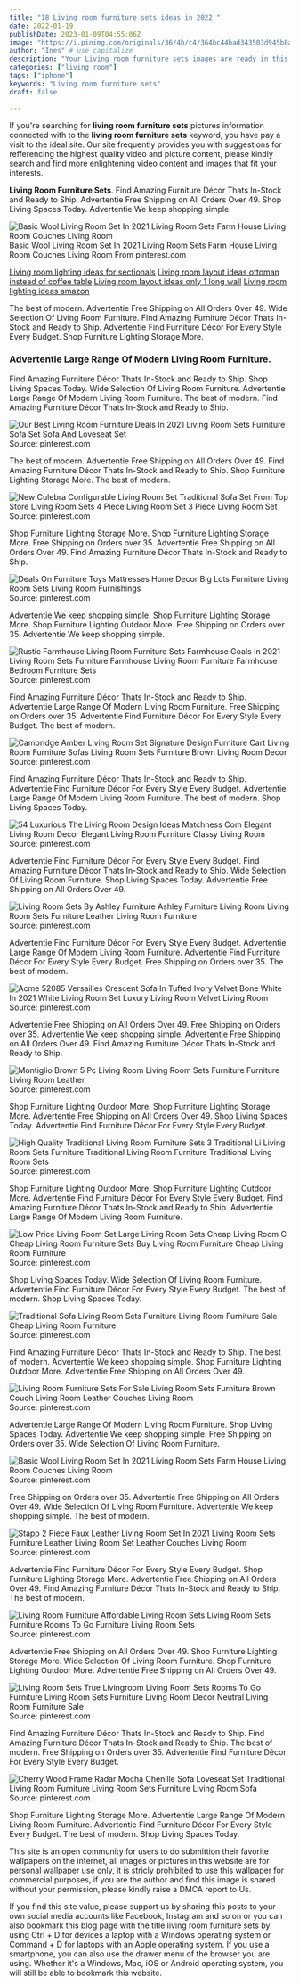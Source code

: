```yaml
---
title: "18 Living room furniture sets ideas in 2022 "
date: 2022-01-19
publishDate: 2023-01-09T04:55:06Z
image: "https://i.pinimg.com/originals/36/4b/c4/364bc44bad343503d945b8a226ca7fd7.png"
author: "Ines" # use capitalize
description: "Your Living room furniture sets images are ready in this website. Living room furniture sets are a topic that is being searched for and liked by netizens now. You can Download the Living room furniture sets files here. Download all free vectors."
categories: ["living room"]
tags: ["iphone"]
keywords: "Living room furniture sets"
draft: false

---
```


If you're searching for **living room furniture sets** pictures information connected with to the **living room furniture sets** keyword, you have pay a visit to the ideal  site.  Our site frequently  provides you with  suggestions  for refferencing  the highest  quality video and picture  content, please kindly search and find more enlightening video content and images  that fit your interests.

**Living Room Furniture Sets**. Find Amazing Furniture Décor Thats In-Stock and Ready to Ship. Advertentie Free Shipping on All Orders Over 49. Shop Living Spaces Today. Advertentie We keep shopping simple.

![Basic Wool Living Room Set In 2021 Living Room Sets Farm House Living Room Couches Living Room](https://i.pinimg.com/originals/10/9b/fe/109bfe1d1543fe2c6f21829861742cc6.png "Basic Wool Living Room Set In 2021 Living Room Sets Farm House Living Room Couches Living Room")
Basic Wool Living Room Set In 2021 Living Room Sets Farm House Living Room Couches Living Room From pinterest.com

[Living room lighting ideas for sectionals](/living-room-lighting-ideas-for-sectionals/)
[Living room layout ideas ottoman instead of coffee table](/living-room-layout-ideas-ottoman-instead-of-coffee-table/)
[Living room layout ideas only 1 long wall](/living-room-layout-ideas-only-1-long-wall/)
[Living room lighting ideas amazon](/living-room-lighting-ideas-amazon/)

The best of modern. Advertentie Free Shipping on All Orders Over 49. Wide Selection Of Living Room Furniture. Find Amazing Furniture Décor Thats In-Stock and Ready to Ship. Advertentie Find Furniture Décor For Every Style Every Budget. Shop Furniture Lighting Storage More.

### Advertentie Large Range Of Modern Living Room Furniture.

Find Amazing Furniture Décor Thats In-Stock and Ready to Ship. Shop Living Spaces Today. Wide Selection Of Living Room Furniture. Advertentie Large Range Of Modern Living Room Furniture. The best of modern. Find Amazing Furniture Décor Thats In-Stock and Ready to Ship.


![Our Best Living Room Furniture Deals In 2021 Living Room Sets Furniture Sofa Set Sofa And Loveseat Set](https://i.pinimg.com/originals/42/ca/44/42ca44fc9a62bb08711925e61e122519.jpg "Our Best Living Room Furniture Deals In 2021 Living Room Sets Furniture Sofa Set Sofa And Loveseat Set")
Source: pinterest.com

The best of modern. Advertentie Free Shipping on All Orders Over 49. Find Amazing Furniture Décor Thats In-Stock and Ready to Ship. Shop Furniture Lighting Storage More. The best of modern.

![New Culebra Configurable Living Room Set Traditional Sofa Set From Top Store Living Room Sets 4 Piece Living Room Set 3 Piece Living Room Set](https://i.pinimg.com/736x/e2/21/23/e22123b9748492815006fa75d79d27a6.jpg "New Culebra Configurable Living Room Set Traditional Sofa Set From Top Store Living Room Sets 4 Piece Living Room Set 3 Piece Living Room Set")
Source: pinterest.com

Shop Furniture Lighting Storage More. Shop Furniture Lighting Storage More. Free Shipping on Orders over 35. Advertentie Free Shipping on All Orders Over 49. Find Amazing Furniture Décor Thats In-Stock and Ready to Ship.

![Deals On Furniture Toys Mattresses Home Decor Big Lots Furniture Living Room Sets Living Room Furnishings](https://i.pinimg.com/474x/e5/7d/a6/e57da67708ced72422894379c2480457--apartment-furniture-apartment-ideas.jpg "Deals On Furniture Toys Mattresses Home Decor Big Lots Furniture Living Room Sets Living Room Furnishings")
Source: pinterest.com

Advertentie We keep shopping simple. Shop Furniture Lighting Storage More. Shop Furniture Lighting Outdoor More. Free Shipping on Orders over 35. Advertentie We keep shopping simple.

![Rustic Farmhouse Living Room Furniture Sets Farmhouse Goals In 2021 Living Room Sets Furniture Farmhouse Living Room Furniture Farmhouse Bedroom Furniture Sets](https://i.pinimg.com/originals/d9/a7/50/d9a75074dfe26260507042120cd32eee.jpg "Rustic Farmhouse Living Room Furniture Sets Farmhouse Goals In 2021 Living Room Sets Furniture Farmhouse Living Room Furniture Farmhouse Bedroom Furniture Sets")
Source: pinterest.com

Find Amazing Furniture Décor Thats In-Stock and Ready to Ship. Advertentie Large Range Of Modern Living Room Furniture. Free Shipping on Orders over 35. Advertentie Find Furniture Décor For Every Style Every Budget. The best of modern.

![Cambridge Amber Living Room Set Signature Design Furniture Cart Living Room Furniture Sofas Living Room Sets Furniture Brown Living Room Decor](https://i.pinimg.com/736x/73/da/ee/73daee63a8b3d655ba1c40361eadc096--living-room-furniture-sets-beige-living-rooms.jpg "Cambridge Amber Living Room Set Signature Design Furniture Cart Living Room Furniture Sofas Living Room Sets Furniture Brown Living Room Decor")
Source: pinterest.com

Find Amazing Furniture Décor Thats In-Stock and Ready to Ship. Advertentie Find Furniture Décor For Every Style Every Budget. Advertentie Large Range Of Modern Living Room Furniture. The best of modern. Shop Living Spaces Today.

![54 Luxurious The Living Room Design Ideas Matchness Com Elegant Living Room Decor Elegant Living Room Furniture Classy Living Room](https://i.pinimg.com/originals/83/a0/c2/83a0c206e720e08c626f730b86d22d26.jpg "54 Luxurious The Living Room Design Ideas Matchness Com Elegant Living Room Decor Elegant Living Room Furniture Classy Living Room")
Source: pinterest.com

Advertentie Find Furniture Décor For Every Style Every Budget. Find Amazing Furniture Décor Thats In-Stock and Ready to Ship. Wide Selection Of Living Room Furniture. Shop Living Spaces Today. Advertentie Free Shipping on All Orders Over 49.

![Living Room Sets By Ashley Furniture Ashley Furniture Living Room Living Room Sets Furniture Leather Living Room Furniture](https://i.pinimg.com/originals/59/94/f0/5994f0c841c2f1e503e70edf68f9f670.jpg "Living Room Sets By Ashley Furniture Ashley Furniture Living Room Living Room Sets Furniture Leather Living Room Furniture")
Source: pinterest.com

Advertentie Find Furniture Décor For Every Style Every Budget. Advertentie Large Range Of Modern Living Room Furniture. Advertentie Find Furniture Décor For Every Style Every Budget. Free Shipping on Orders over 35. The best of modern.

![Acme 52085 Versailles Crescent Sofa In Tufted Ivory Velvet Bone White In 2021 White Living Room Set Luxury Living Room Velvet Living Room](https://i.pinimg.com/564x/2d/1d/d0/2d1dd07cd7bfaadbf961a52a9e751f18.jpg "Acme 52085 Versailles Crescent Sofa In Tufted Ivory Velvet Bone White In 2021 White Living Room Set Luxury Living Room Velvet Living Room")
Source: pinterest.com

Advertentie Free Shipping on All Orders Over 49. Free Shipping on Orders over 35. Advertentie We keep shopping simple. Advertentie Free Shipping on All Orders Over 49. Find Amazing Furniture Décor Thats In-Stock and Ready to Ship.

![Montiglio Brown 5 Pc Living Room Living Room Sets Furniture Furniture Living Room Leather](https://i.pinimg.com/originals/ed/d1/18/edd1182f3aee039353c0fbfe0363db9d.jpg "Montiglio Brown 5 Pc Living Room Living Room Sets Furniture Furniture Living Room Leather")
Source: pinterest.com

Shop Furniture Lighting Outdoor More. Shop Furniture Lighting Storage More. Advertentie Free Shipping on All Orders Over 49. Shop Living Spaces Today. Advertentie Find Furniture Décor For Every Style Every Budget.

![High Quality Traditional Living Room Furniture Sets 3 Traditional Li Living Room Sets Furniture Traditional Living Room Furniture Traditional Living Room Sets](https://i.pinimg.com/originals/a4/bb/b3/a4bbb366a2f1add19a5b426b1b411429.jpg "High Quality Traditional Living Room Furniture Sets 3 Traditional Li Living Room Sets Furniture Traditional Living Room Furniture Traditional Living Room Sets")
Source: pinterest.com

Shop Furniture Lighting Outdoor More. Shop Furniture Lighting Outdoor More. Advertentie Find Furniture Décor For Every Style Every Budget. Find Amazing Furniture Décor Thats In-Stock and Ready to Ship. Advertentie Large Range Of Modern Living Room Furniture.

![Low Price Living Room Set Large Living Room Sets Cheap Living Room C Cheap Living Room Furniture Sets Buy Living Room Furniture Cheap Living Room Furniture](https://i.pinimg.com/736x/2b/05/8b/2b058b8248489981f3e1580c563f8c36.jpg "Low Price Living Room Set Large Living Room Sets Cheap Living Room C Cheap Living Room Furniture Sets Buy Living Room Furniture Cheap Living Room Furniture")
Source: pinterest.com

Shop Living Spaces Today. Wide Selection Of Living Room Furniture. Advertentie Find Furniture Décor For Every Style Every Budget. The best of modern. Shop Living Spaces Today.

![Traditional Sofa Living Room Sets Furniture Living Room Furniture Sale Cheap Living Room Furniture](https://i.pinimg.com/originals/75/3f/15/753f1543552c33c1cee821fa9c251d08.jpg "Traditional Sofa Living Room Sets Furniture Living Room Furniture Sale Cheap Living Room Furniture")
Source: pinterest.com

Find Amazing Furniture Décor Thats In-Stock and Ready to Ship. The best of modern. Advertentie We keep shopping simple. Shop Furniture Lighting Outdoor More. Advertentie Free Shipping on All Orders Over 49.

![Living Room Furniture Sets For Sale Living Room Sets Furniture Brown Couch Living Room Leather Couches Living Room](https://i.pinimg.com/originals/98/ba/dc/98badc98dffbd86f7ec06ddd2346749b.jpg "Living Room Furniture Sets For Sale Living Room Sets Furniture Brown Couch Living Room Leather Couches Living Room")
Source: pinterest.com

Advertentie Large Range Of Modern Living Room Furniture. Shop Living Spaces Today. Advertentie We keep shopping simple. Free Shipping on Orders over 35. Wide Selection Of Living Room Furniture.

![Basic Wool Living Room Set In 2021 Living Room Sets Farm House Living Room Couches Living Room](https://i.pinimg.com/originals/10/9b/fe/109bfe1d1543fe2c6f21829861742cc6.png "Basic Wool Living Room Set In 2021 Living Room Sets Farm House Living Room Couches Living Room")
Source: pinterest.com

Free Shipping on Orders over 35. Advertentie Free Shipping on All Orders Over 49. Wide Selection Of Living Room Furniture. Advertentie We keep shopping simple. The best of modern.

![Stapp 2 Piece Faux Leather Living Room Set In 2021 Living Room Sets Furniture Leather Living Room Set Leather Couches Living Room](https://i.pinimg.com/474x/ef/57/96/ef5796509668f35745d41be782d1768d.jpg "Stapp 2 Piece Faux Leather Living Room Set In 2021 Living Room Sets Furniture Leather Living Room Set Leather Couches Living Room")
Source: pinterest.com

Advertentie Find Furniture Décor For Every Style Every Budget. Shop Furniture Lighting Storage More. Advertentie Free Shipping on All Orders Over 49. Find Amazing Furniture Décor Thats In-Stock and Ready to Ship. The best of modern.

![Living Room Furniture Affordable Living Room Sets Living Room Sets Furniture Rooms To Go Furniture Living Room Sets](https://i.pinimg.com/originals/c4/dc/98/c4dc98ad94339d9633f2410b995608c4.jpg "Living Room Furniture Affordable Living Room Sets Living Room Sets Furniture Rooms To Go Furniture Living Room Sets")
Source: pinterest.com

Advertentie Free Shipping on All Orders Over 49. Shop Furniture Lighting Storage More. Wide Selection Of Living Room Furniture. Shop Furniture Lighting Outdoor More. Advertentie Free Shipping on All Orders Over 49.

![Living Room Sets True Livingroom Living Room Sets Rooms To Go Furniture Living Room Sets Furniture Living Room Decor Neutral Living Room Furniture Sale](https://i.pinimg.com/originals/b1/dc/e6/b1dce6a8cb1671a10d2d8c9d029bd3b7.png "Living Room Sets True Livingroom Living Room Sets Rooms To Go Furniture Living Room Sets Furniture Living Room Decor Neutral Living Room Furniture Sale")
Source: pinterest.com

Find Amazing Furniture Décor Thats In-Stock and Ready to Ship. Find Amazing Furniture Décor Thats In-Stock and Ready to Ship. The best of modern. Free Shipping on Orders over 35. Advertentie Find Furniture Décor For Every Style Every Budget.

![Cherry Wood Frame Radar Mocha Chenille Sofa Loveseat Set Traditional Living Room Furniture Living Room Sets Furniture Living Room Sofa](https://i.pinimg.com/originals/36/4b/c4/364bc44bad343503d945b8a226ca7fd7.png "Cherry Wood Frame Radar Mocha Chenille Sofa Loveseat Set Traditional Living Room Furniture Living Room Sets Furniture Living Room Sofa")
Source: pinterest.com

Shop Furniture Lighting Storage More. Advertentie Large Range Of Modern Living Room Furniture. Advertentie Find Furniture Décor For Every Style Every Budget. The best of modern. Shop Living Spaces Today.

This site is an open community for users to do submittion their favorite wallpapers on the internet, all images or pictures in this website are for personal wallpaper use only, it is stricly prohibited to use this wallpaper for commercial purposes, if you are the author and find this image is shared without your permission, please kindly raise a DMCA report to Us.

If you find this site value, please support us by sharing this posts to your own social media accounts like Facebook, Instagram and so on or you can also bookmark this blog page with the title living room furniture sets by using Ctrl + D for devices a laptop with a Windows operating system or Command + D for laptops with an Apple operating system. If you use a smartphone, you can also use the drawer menu of the browser you are using. Whether it's a Windows, Mac, iOS or Android operating system, you will still be able to bookmark this website.
